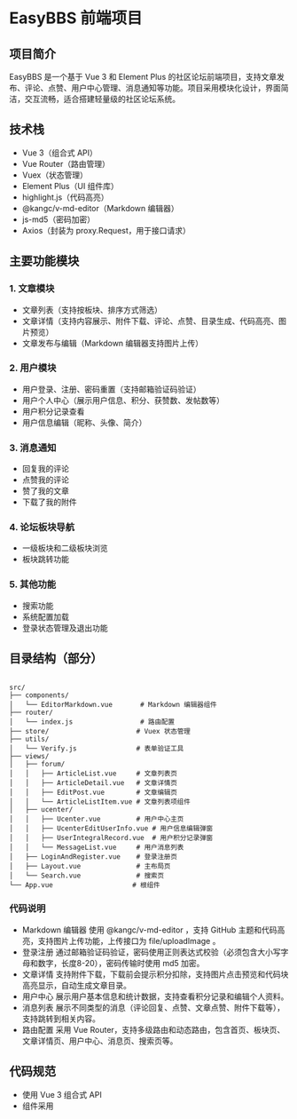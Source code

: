 # EasyBBS 前端项目

## 项目简介
EasyBBS 是一个基于 Vue 3 和 Element Plus 的社区论坛前端项目，支持文章发布、评论、点赞、用户中心管理、消息通知等功能。项目采用模块化设计，界面简洁，交互流畅，适合搭建轻量级的社区论坛系统。

## 技术栈
- Vue 3（组合式 API）
- Vue Router（路由管理）
- Vuex（状态管理）
- Element Plus（UI 组件库）
- highlight.js（代码高亮）
- @kangc/v-md-editor（Markdown 编辑器）
- js-md5（密码加密）
- Axios（封装为 proxy.Request，用于接口请求）

## 主要功能模块

### 1. 文章模块
- 文章列表（支持按板块、排序方式筛选）
- 文章详情（支持内容展示、附件下载、评论、点赞、目录生成、代码高亮、图片预览）
- 文章发布与编辑（Markdown 编辑器支持图片上传）

### 2. 用户模块
- 用户登录、注册、密码重置（支持邮箱验证码验证）
- 用户个人中心（展示用户信息、积分、获赞数、发帖数等）
- 用户积分记录查看
- 用户信息编辑（昵称、头像、简介）

### 3. 消息通知
- 回复我的评论
- 点赞我的评论
- 赞了我的文章
- 下载了我的附件

### 4. 论坛板块导航
- 一级板块和二级板块浏览
- 板块跳转功能

### 5. 其他功能
- 搜索功能
- 系统配置加载
- 登录状态管理及退出功能

## 目录结构（部分）

 ```

src/
├── components/
│   └── EditorMarkdown.vue       # Markdown 编辑器组件
├── router/
│   └── index.js                 # 路由配置
├── store/                      # Vuex 状态管理
├── utils/
│   └── Verify.js               # 表单验证工具
├── views/
│   ├── forum/
│   │   ├── ArticleList.vue     # 文章列表页
│   │   ├── ArticleDetail.vue   # 文章详情页
│   │   ├── EditPost.vue        # 文章编辑页
│   │   └── ArticleListItem.vue # 文章列表项组件
│   ├── ucenter/
│   │   ├── Ucenter.vue         # 用户中心主页
│   │   ├── UcenterEditUserInfo.vue # 用户信息编辑弹窗
│   │   ├── UserIntegralRecord.vue  # 用户积分记录弹窗
│   │   └── MessageList.vue     # 用户消息列表
│   ├── LoginAndRegister.vue    # 登录注册页
│   ├── Layout.vue              # 主布局页
│   └── Search.vue              # 搜索页
└── App.vue                    # 根组件
```
### 代码说明
- Markdown 编辑器 使用 @kangc/v-md-editor ，支持 GitHub 主题和代码高亮，支持图片上传功能，上传接口为 file/uploadImage 。
- 登录注册 通过邮箱验证码验证，密码使用正则表达式校验（必须包含大小写字母和数字，长度8-20），密码传输时使用 md5 加密。
- 文章详情 支持附件下载，下载前会提示积分扣除，支持图片点击预览和代码块高亮显示，自动生成文章目录。
- 用户中心 展示用户基本信息和统计数据，支持查看积分记录和编辑个人资料。
- 消息列表 展示不同类型的消息（评论回复、点赞、文章点赞、附件下载等），支持跳转到相关内容。
- 路由配置 采用 Vue Router，支持多级路由和动态路由，包含首页、板块页、文章详情页、用户中心、消息页、搜索页等。
## 代码规范
- 使用 Vue 3 组合式 API
- 组件采用 <script setup> 语法糖
- 样式使用 SCSS，部分组件使用 scoped 样式
- 接口请求统一封装为 proxy.Request
- 表单验证统一使用 utils/Verify.js 中的正则规则和验证方法
